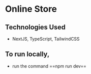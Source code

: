 # Online Store 

## Technologies Used
 * NextJS, TypeScript, TailwindCSS

## To run locally, 
 * run the command ==npm run dev==